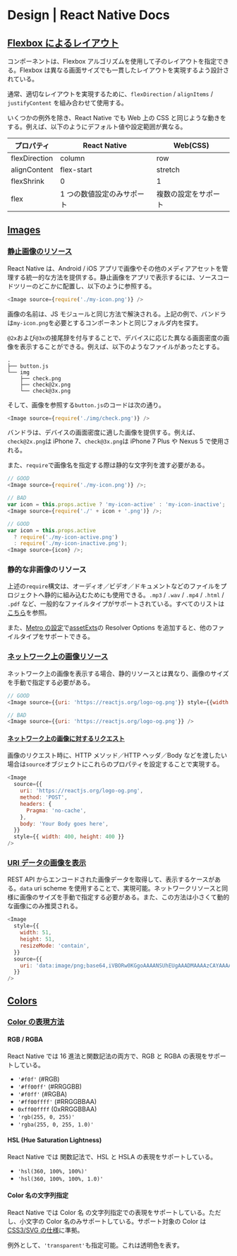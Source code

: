 # Design | React Native Docs

## [Flexbox によるレイアウト](https://reactnative.dev/docs/flexbox)

コンポーネントは、Flexbox アルゴリズムを使用して子のレイアウトを指定できる。Flexbox は異なる画面サイズでも一貫したレイアウトを実現するよう設計されている。

通常、適切なレイアウトを実現するために、`flexDirection` / `alignItems` / `justifyContent` を組み合わせて使用する。

いくつかの例外を除き、React Native でも Web 上の CSS と同じような動きをする。例えば、以下のようにデフォルト値や設定範囲が異なる。

| プロパティ    | React Native               | Web(CSS)             |
| ------------- | -------------------------- | -------------------- |
| flexDirection | column                     | row                  |
| alignContent  | flex-start                 | stretch              |
| flexShrink    | 0                          | 1                    |
| flex          | 1 つの数値設定のみサポート | 複数の設定をサポート |

## [Images](https://reactnative.dev/docs/images)

### [静止画像のリソース](https://reactnative.dev/docs/images#static-image-resources)

React Native は、Android / iOS アプリで画像やその他のメディアアセットを管理する統一的な方法を提供する。静止画像をアプリで表示するには、ソースコードツリーのどこかに配置し、以下のように参照する。

```js
<Image source={require('./my-icon.png')} />
```

画像の名前は、JS モジュールと同じ方法で解決される。上記の例で、バンドラは`my-icon.png`を必要とするコンポーネントと同じフォルダ内を探す。

`@2x`および`@3x`の接尾辞を付与することで、デバイスに応じた異なる画面密度の画像を表示することができる。例えば、以下のようなファイルがあったとする。

```text
.
├── button.js
└── img
    ├── check.png
    ├── check@2x.png
    └── check@3x.png
```

そして、画像を参照する`button.js`のコードは次の通り。

```js
<Image source={require('./img/check.png')} />
```

バンドラは、デバイスの画面密度に適した画像を提供する。例えば、`check@2x.png`は iPhone 7、`check@3x.png`は iPhone 7 Plus や Nexus 5 で使用される。

また、`require`で画像名を指定する際は静的な文字列を渡す必要がある。

```js
// GOOD
<Image source={require('./my-icon.png')} />;

// BAD
var icon = this.props.active ? 'my-icon-active' : 'my-icon-inactive';
<Image source={require('./' + icon + '.png')} />;

// GOOD
var icon = this.props.active
  ? require('./my-icon-active.png')
  : require('./my-icon-inactive.png');
<Image source={icon} />;
```

### 静的な非画像のリソース

上述の`require`構文は、オーディオ／ビデオ／ドキュメントなどのファイルをプロジェクトへ静的に組み込むためにも使用できる。`.mp3` / `.wav` / `.mp4` / `.html` / `.pdf` など、一般的なファイルタイプがサポートされている。すべてのリストは[こちら](https://github.com/facebook/metro/blob/main/packages/metro-config/src/defaults/defaults.js#L14-L44)を参照。

また、[Metro の設定](https://facebook.github.io/metro/docs/configuration/)で[assetExts](https://facebook.github.io/metro/docs/configuration/#assetexts)の Resolver Options を追加すると、他のファイルタイプをサポートできる。

### [ネットワーク上の画像リソース](https://reactnative.dev/docs/images#network-images)

ネットワーク上の画像を表示する場合、静的リソースとは異なり、画像のサイズを手動で指定する必要がある。

```js
// GOOD
<Image source={{uri: 'https://reactjs.org/logo-og.png'}} style={{width: 400, height: 400}} />

// BAD
<Image source={{uri: 'https://reactjs.org/logo-og.png'}} />
```

#### [ネットワーク上の画像に対するリクエスト](https://reactnative.dev/docs/images#network-requests-for-images)

画像のリクエスト時に、HTTP メソッド／HTTP ヘッダ／Body などを渡したい場合は`source`オブジェクトにこれらのプロパティを設定することで実現する。

```js
<Image
  source={{
    uri: 'https://reactjs.org/logo-og.png',
    method: 'POST',
    headers: {
      Pragma: 'no-cache',
    },
    body: 'Your Body goes here',
  }}
  style={{ width: 400, height: 400 }}
/>
```

### [URI データの画像を表示](https://reactnative.dev/docs/images#uri-data-images)

REST API からエンコードされた画像データを取得して、表示するケースがある。`data` uri scheme を使用することで、実現可能。ネットワークリソースと同様に画像のサイズを手動で指定する必要がある。また、この方法は小さくて動的な画像にのみ推奨される。

```js
<Image
  style={{
    width: 51,
    height: 51,
    resizeMode: 'contain',
  }}
  source={{
    uri: 'data:image/png;base64,iVBORw0KGgoAAAANSUhEUgAAADMAAAAzCAYAAAA6oTAqAAAAEXRFWHRTb2Z0d2FyZQBwbmdjcnVzaEB1SfMAAABQSURBVGje7dSxCQBACARB+2/ab8BEeQNhFi6WSYzYLYudDQYGBgYGBgYGBgYGBgYGBgZmcvDqYGBgmhivGQYGBgYGBgYGBgYGBgYGBgbmQw+P/eMrC5UTVAAAAABJRU5ErkJggg==',
  }}
/>
```

## [Colors](https://reactnative.dev/docs/colors)

### [Color の表現方法](https://reactnative.dev/docs/colors#color-representations)

#### RGB / RGBA

React Native では 16 進法と関数記法の両方で、RGB と RGBA の表現をサポートしている。

- `'#f0f'` (#RGB)
- `'#ff00ff'` (#RRGGBB)
- `'#f0ff'` (#RGBA)
- `'#ff00ffff'` (#RRGGBBAA)
- `0xff00ffff` (0xRRGGBBAA)
- `'rgb(255, 0, 255)'`
- `'rgba(255, 0, 255, 1.0)'`

#### HSL (Hue Saturation Lightness)

React Native では 関数記法で、HSL と HSLA の表現をサポートしている。

- `'hsl(360, 100%, 100%)'`
- `'hsl(360, 100%, 100%, 1.0)'`

#### Color 名の文字列指定

React Native では Color 名 の文字列指定での表現をサポートしている。ただし、小文字の Color 名のみサポートしている。サポート対象の Color は[CSS3/SVG の仕様](https://www.w3.org/TR/css-color-3/#svg-color)に準拠。

例外として、`'transparent'`も指定可能。これは透明色を表す。
